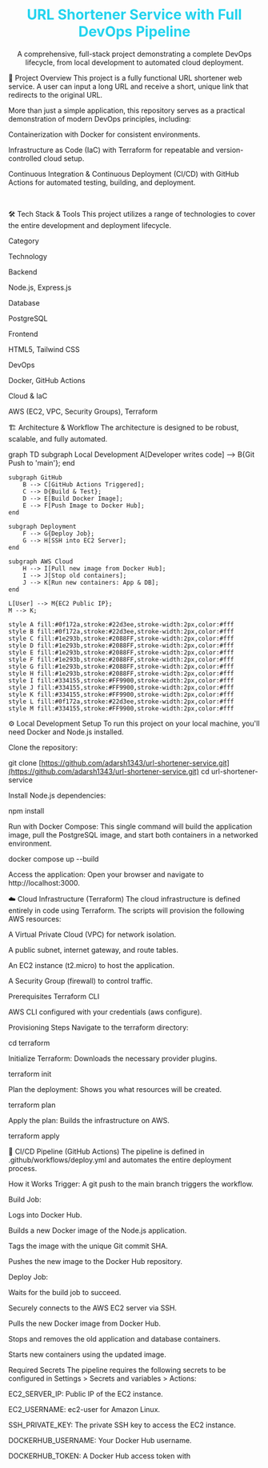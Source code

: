 <div align="center">
<h1 style="color:#22d3ee;">URL Shortener Service with Full DevOps Pipeline</h1>
<p>A comprehensive, full-stack project demonstrating a complete DevOps lifecycle, from local development to automated cloud deployment.</p>
</div>

🚀 Project Overview
This project is a fully functional URL shortener web service. A user can input a long URL and receive a short, unique link that redirects to the original URL.

More than just a simple application, this repository serves as a practical demonstration of modern DevOps principles, including:

Containerization with Docker for consistent environments.

Infrastructure as Code (IaC) with Terraform for repeatable and version-controlled cloud setup.

Continuous Integration & Continuous Deployment (CI/CD) with GitHub Actions for automated testing, building, and deployment.

<br>


🛠️ Tech Stack & Tools
This project utilizes a range of technologies to cover the entire development and deployment lifecycle.

Category

Technology

Backend

Node.js, Express.js

Database

PostgreSQL

Frontend

HTML5, Tailwind CSS

DevOps

Docker, GitHub Actions

Cloud & IaC

AWS (EC2, VPC, Security Groups), Terraform

🏗️ Architecture & Workflow
The architecture is designed to be robust, scalable, and fully automated.

graph TD
    subgraph Local Development
        A[Developer writes code] --> B{Git Push to 'main'};
    end

    subgraph GitHub
        B --> C[GitHub Actions Triggered];
        C --> D{Build & Test};
        D --> E[Build Docker Image];
        E --> F[Push Image to Docker Hub];
    end

    subgraph Deployment
        F --> G{Deploy Job};
        G --> H[SSH into EC2 Server];
    end

    subgraph AWS Cloud
        H --> I[Pull new image from Docker Hub];
        I --> J[Stop old containers];
        J --> K[Run new containers: App & DB];
    end

    L[User] --> M{EC2 Public IP};
    M --> K;

    style A fill:#0f172a,stroke:#22d3ee,stroke-width:2px,color:#fff
    style B fill:#0f172a,stroke:#22d3ee,stroke-width:2px,color:#fff
    style C fill:#1e293b,stroke:#2088FF,stroke-width:2px,color:#fff
    style D fill:#1e293b,stroke:#2088FF,stroke-width:2px,color:#fff
    style E fill:#1e293b,stroke:#2088FF,stroke-width:2px,color:#fff
    style F fill:#1e293b,stroke:#2088FF,stroke-width:2px,color:#fff
    style G fill:#1e293b,stroke:#2088FF,stroke-width:2px,color:#fff
    style H fill:#1e293b,stroke:#2088FF,stroke-width:2px,color:#fff
    style I fill:#334155,stroke:#FF9900,stroke-width:2px,color:#fff
    style J fill:#334155,stroke:#FF9900,stroke-width:2px,color:#fff
    style K fill:#334155,stroke:#FF9900,stroke-width:2px,color:#fff
    style L fill:#0f172a,stroke:#22d3ee,stroke-width:2px,color:#fff
    style M fill:#334155,stroke:#FF9900,stroke-width:2px,color:#fff

⚙️ Local Development Setup
To run this project on your local machine, you'll need Docker and Node.js installed.

Clone the repository:

git clone [https://github.com/adarsh1343/url-shortener-service.git](https://github.com/adarsh1343/url-shortener-service.git)
cd url-shortener-service

Install Node.js dependencies:

npm install

Run with Docker Compose:
This single command will build the application image, pull the PostgreSQL image, and start both containers in a networked environment.

docker compose up --build

Access the application:
Open your browser and navigate to http://localhost:3000.

☁️ Cloud Infrastructure (Terraform)
The cloud infrastructure is defined entirely in code using Terraform. The scripts will provision the following AWS resources:

A Virtual Private Cloud (VPC) for network isolation.

A public subnet, internet gateway, and route tables.

An EC2 instance (t2.micro) to host the application.

A Security Group (firewall) to control traffic.

Prerequisites
Terraform CLI

AWS CLI configured with your credentials (aws configure).

Provisioning Steps
Navigate to the terraform directory:

cd terraform

Initialize Terraform:
Downloads the necessary provider plugins.

terraform init

Plan the deployment:
Shows you what resources will be created.

terraform plan

Apply the plan:
Builds the infrastructure on AWS.

terraform apply

🔄 CI/CD Pipeline (GitHub Actions)
The pipeline is defined in .github/workflows/deploy.yml and automates the entire deployment process.

How it Works
Trigger: A git push to the main branch triggers the workflow.

Build Job:

Logs into Docker Hub.

Builds a new Docker image of the Node.js application.

Tags the image with the unique Git commit SHA.

Pushes the new image to the Docker Hub repository.

Deploy Job:

Waits for the build job to succeed.

Securely connects to the AWS EC2 server via SSH.

Pulls the new Docker image from Docker Hub.

Stops and removes the old application and database containers.

Starts new containers using the updated image.

Required Secrets
The pipeline requires the following secrets to be configured in Settings > Secrets and variables > Actions:

EC2_SERVER_IP: Public IP of the EC2 instance.

EC2_USERNAME: ec2-user for Amazon Linux.

SSH_PRIVATE_KEY: The private SSH key to access the EC2 instance.

DOCKERHUB_USERNAME: Your Docker Hub username.

DOCKERHUB_TOKEN: A Docker Hub access token with
